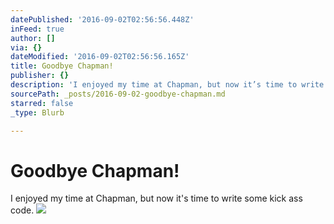 ```yaml
---
datePublished: '2016-09-02T02:56:56.448Z'
inFeed: true
author: []
via: {}
dateModified: '2016-09-02T02:56:56.165Z'
title: Goodbye Chapman!
publisher: {}
description: 'I enjoyed my time at Chapman, but now it’s time to write some kick ass code.'
sourcePath: _posts/2016-09-02-goodbye-chapman.md
starred: false
_type: Blurb

---
```

# Goodbye Chapman!

I enjoyed my time at Chapman, but now it's time to write some kick ass code.
![](https://the-grid-user-content.s3-us-west-2.amazonaws.com/d9443d05-77e7-4c8e-aed6-85b291764126.jpg)